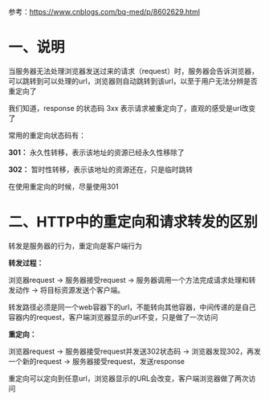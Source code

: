 参考：https://www.cnblogs.com/bq-med/p/8602629.html

# 一、说明

当服务器无法处理浏览器发送过来的请求（request）时，服务器会告诉浏览器，可以跳转到可以处理的url，浏览器则自动跳转到该url，以至于用户无法分辨是否重定向了

我们知道，response 的状态码 3xx 表示请求被重定向了，直观的感受是url改变了

常用的重定向状态码有：

**301：** 永久性转移，表示该地址的资源已经永久性移除了

**302：** 暂时性转移，表示该地址的资源还在，只是临时跳转

在使用重定向的时候，尽量使用301

# 二、HTTP中的重定向和请求转发的区别

转发是服务器的行为，重定向是客户端行为

**转发过程：** 

浏览器request -> 服务器接受request -> 服务器调用一个方法完成请求处理和转发动作 -> 将目标资源发送个客户端。

转发路径必须是同一个web容器下的url，不能转向其他容器，中间传递的是自己容器内的request，客户端浏览器显示的url不变，只是做了一次访问

**重定向：**

浏览器request -> 服务器接受request并发送302状态码 -> 浏览器发现302，再发一个新的request -> 服务器接受request，发送response

重定向可以定向到任意url，浏览器显示的URL会改变，客户端浏览器做了两次访问

